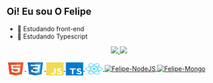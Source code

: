 ## Oi! Eu sou O Felipe


- 🔭 Estudando front-end
- 🌱 Estudando Typescript

<div align="center">
  <a href="https://github.com/SolomonDeveloper">
  <img height="180em" src="https://github-readme-stats.vercel.app/api?username=SolomonDeveloper&show_icons=true&theme=dracula&include_all_commits=true&count_private=true"/>
  <img height="180em" src="https://github-readme-stats.vercel.app/api/top-langs/?username=SolomonDeveloper&layout=compact&langs_count=7&theme=dracula"/>
</div>
  
<div style="display: inline_block"><br>
  <img align="center" alt="Felipe-HTML" height="30" width="40" src="https://raw.githubusercontent.com/devicons/devicon/master/icons/html5/html5-original.svg">
  <img align="center" alt="Felipe-CSS" height="30" width="40" src="https://raw.githubusercontent.com/devicons/devicon/master/icons/css3/css3-original.svg">
  <img align="center" alt="Felipe-Js" height="30" width="40" src="https://raw.githubusercontent.com/devicons/devicon/master/icons/javascript/javascript-plain.svg">
  <img align="center" alt="Felipe-Ts" height="30" width="40" src="https://raw.githubusercontent.com/devicons/devicon/master/icons/typescript/typescript-plain.svg">
  <img align="center" alt="Felipe-React" height="30" width="40" src="https://raw.githubusercontent.com/devicons/devicon/master/icons/react/react-original.svg">
  <img align="center" alt="Felipe-NodeJS" height="30" width="40" src="https://cdn.jsdelivr.net/gh/devicons/devicon/icons/nodejs/nodejs-original.svg">
   <img align="center" alt="Felipe-Mongo" height="50" width="50" src="https://cdn.jsdelivr.net/gh/devicons/devicon/icons/mongodb/mongodb-original-wordmark.svg">
</div>

<div> 
  <a href="https://www.instagram.com/felipelippi1/" target="_blank"><img width="60" height="15" src="https://img.shields.io/badge/-Instagram-%23E4405F?style=for-the-    badge&logo=instagram&logoColor=white" target="_blank"></a>
  <a href="https://www.linkedin.com/in/felipe-lippi-61b159199/" target="_blank"><img width="60" height="15" src="https://img.shields.io/badge/-LinkedIn-%230077B5?style=for-the-badge&logo=linkedin&logoColor=white" target="_blank"></a>    
  <a href="https://api.whatsapp.com/send?phone=5521995380781" target="_blank"><img width="60" height="15" src="https://img.shields.io/badge/WhatsApp-25D366?style=for-the-badge&logo=whatsapp&logoColor=white" target="_blank"></a> 
 </div>
  
